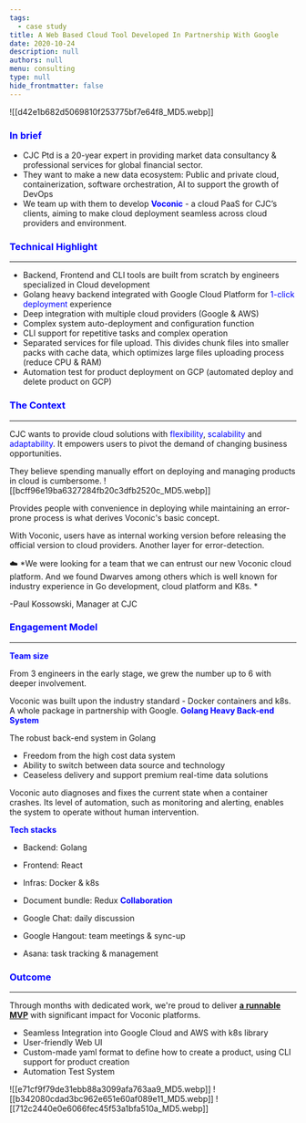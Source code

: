 ```yaml
---
tags: 
  - case study
title: A Web Based Cloud Tool Developed In Partnership With Google
date: 2020-10-24
description: null
authors: null
menu: consulting
type: null
hide_frontmatter: false
---
```


![[d42e1b682d5069810f253775bf7e64f8_MD5.webp]]

### <span style='color:blue'>In brief</span>
* CJC Ptd is a 20-year expert in providing market data consultancy & professional services for global financial sector.
* They want to make a new data ecosystem: Public and private cloud, containerization, software orchestration, AI to support the growth of DevOps
* We team up with them to develop <span style='color:blue'>**Voconic**</span> - a cloud PaaS for CJC’s clients, aiming to make cloud deployment seamless across cloud providers and environment.

### <span style='color:blue'>Technical Highlight</span>
---

* Backend, Frontend and CLI tools are built from scratch by engineers specialized in Cloud development
* Golang heavy backend integrated with Google Cloud Platform for <span style='color:blue'>1-click deployment </span>experience
* Deep integration with multiple cloud providers (Google & AWS)
* Complex system auto-deployment and configuration function
* CLI support for repetitive tasks and complex operation
* Separated services for file upload. This divides chunk files into smaller packs with cache data, which optimizes large files uploading process (reduce CPU & RAM)
* Automation test for product deployment on GCP (automated deploy and delete product on GCP)

### <span style='color:blue'>The Context</span>
---
CJC wants to provide cloud solutions with <span style='color:blue'>flexibility</span>, <span style='color:blue'>scalability</span> and <span style='color:blue'>adaptability</span>. It empowers users to pivot the demand of changing business opportunities. 

They believe spending manually effort on deploying and managing products in cloud is cumbersome. 
![[bcff96e19ba6327284fb20c3dfb2520c_MD5.webp]]

Provides people with convenience in deploying while maintaining an error-prone process is what derives Voconic's basic concept. 

With Voconic, users have as internal working version before releasing the official  version to cloud providers. Another layer for error-detection. 

☁️ *We were looking for a team that we can entrust our new Voconic cloud platform. And we found Dwarves among others which is well known for industry experience in Go development, cloud platform and K8s. *

-Paul Kossowski, Manager at CJC

### <span style='color:blue'>Engagement Model</span>
---
**<span style='color:blue'>Team size</span>**

From 3 engineers in the early stage, we grew the number up to 6 with deeper involvement.

Voconic was built upon the industry standard - Docker containers and k8s. A whole package in partnership with Google.
**<span style='color:blue'>Golang Heavy Back-end System</span>**

The robust back-end system in Golang

* Freedom from the high cost data system 
* Ability to switch between data source and technology 
* Ceaseless delivery and support premium real-time data solutions

Voconic auto diagnoses and fixes the current state when a container crashes. Its level of automation, such as monitoring and alerting, enables the system to operate without human intervention.

**<span style='color:blue'>Tech stacks</span>**

* Backend: Golang
* Frontend: React
* Infras: Docker & k8s
* Document bundle: Redux
**<span style='color:blue'>Collaboration</span>**

* Google Chat: daily discussion
* Google Hangout: team meetings & sync-up
* Asana: task tracking & management

### <span style='color:blue'>Outcome</span>
---

Through months with dedicated work, we're proud to deliver <span style='color:blue'>**[a runnable MVP](https://cjcit.com/market-data-cloud-solutions)**</span> with significant impact for Voconic platforms.

* Seamless Integration into Google Cloud and AWS with k8s library
* User-friendly Web UI
* Custom-made yaml format to define how to create a product, using CLI support for product creation
* Automation Test System

![[e71cf9f79de31ebb88a3099afa763aa9_MD5.webp]]
![[b342080cdad3bc962e651e60af089e11_MD5.webp]]
![[712c2440e0e6066fec45f53a1bfa510a_MD5.webp]]
